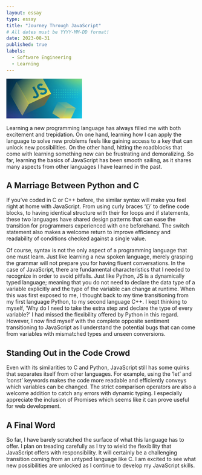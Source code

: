 ```yaml
---
layout: essay
type: essay
title: "Journey Through JavaScript"
# All dates must be YYYY-MM-DD format!
date: 2023-08-31
published: true
labels:
  - Software Engineering
  - Learning
---
```


<img width="200px" class="rounded float-start pe-4" src="../img/javascript/JavaScriptPic.jpg">

Learning a new programming language has always filled me with both excitement and trepidation. On one hand, learning how I can apply the language to solve new problems feels like gaining access to a key that can unlock new possibilities. On the other hand, hitting the roadblocks that come with learning something new can be frustrating and demoralizing. So far, learning the basics of JavaScript has been smooth sailing, as it shares many aspects from other languages I have learned in the past.


## A Marriage Between Python and C

If you’ve coded in C or C++ before,  the similar syntax will make you feel right at home with JavaScript. From using curly braces ‘{}’ to define code blocks, to having identical structure with their for loops and if statements, these two languages have shared design patterns that can ease the transition for programmers experienced with one beforehand. The switch statement also makes a welcome return to improve efficiency and readability of conditions checked against a single value. 

Of course, syntax is not the only aspect of a programming language that one must learn. Just like learning a new spoken language, merely grasping the grammar will not prepare you for having fluent conversations. In the case of JavaScript, there are fundamental characteristics that I needed to recognize in order to avoid pitfalls. Just like Python, JS is a dynamically typed language; meaning that you do not need to declare the data type of a variable explicitly and the type of the variable can change at runtime. When this was first exposed to me, I thought back to my time transitioning from my first language Python, to my second language C++. I kept thinking to myself, ‘Why do I need to take the extra step and declare the type of every variable?’ I had missed the flexibility offered by Python in this regard. However, I now find myself with the complete opposite sentiment transitioning to JavaScript as I understand the potential bugs that can come from variables with mismatched types and unseen conversions.


## Standing Out in the Code Crowd

Even with its similarities to C and Python, JavaScript still has some quirks that separates itself from other languages. For example, using the ‘let’ and ‘const’ keywords makes the code more readable and efficiently conveys which variables can be changed. The strict comparison operators are also a welcome addition to catch any errors with dynamic typing. I especially appreciate the inclusion of Promises which seems like it can prove useful for web development.

## A Final Word

So far, I have barely scratched the surface of what this language has to offer. I plan on treading carefully as I try to wield the flexibility that JavaScript offers with responsibility. It will certainly be a challenging transition coming from an untyped language like C. I am excited to see what new possibilities are unlocked as I continue to develop my JavaScript skills.
